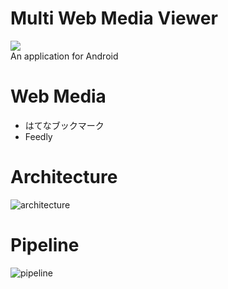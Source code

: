 # Multi Web Media Viewer
[![](https://github.com/umatoma/multiwebmediaviewer/workflows/Android%20CI/badge.svg)](https://github.com/umatoma/multiwebmediaviewer/actions?query=workflow%3A%22Android+CI%22)  
An application for Android

# Web Media
- はてなブックマーク
- Feedly

# Architecture
![architecture](https://user-images.githubusercontent.com/7200238/70391734-ae5d2300-1a1b-11ea-8c0f-bacbf97737ca.png)

# Pipeline
![pipeline](https://user-images.githubusercontent.com/7200238/70626095-1d7a8780-1c67-11ea-821f-641d1b7f89e8.png)
